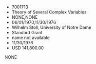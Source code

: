 * 7001713
* Theory of Several Complex Variables
* NONE,NONE
* 06/01/1970,11/30/1976
* Wilhelm Stoll, University of Notre Dame
* Standard Grant
* name not available
* 11/30/1976
* USD 141,800.00

NONE